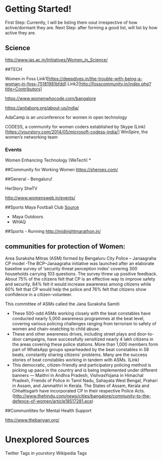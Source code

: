 # Getting Started!

First Step: Currently, I will be listing them oout irrespective of how active/dormant they are.
Next Step: after forming a good list, will list by how active they are.

## Science
http://www.ias.ac.in/Initiatives/Women_in_Science/

##TECH

Women in Foss Link1[https://deepdives.in/the-trouble-with-being-a-woman-in-foss-75181981bfdd] Link2[http://fosscommunity.in/index.php?title=Contributors]

https://www.womenwhocode.com/bangalore

https://anitaborg.org/about-us/india/

AdaCamp is an unconference for women in open technology


CODESS, a community for women coders established by Skype
(Link)[https://yourstory.com/2014/05/microsoft-codess-india/]
WinSpire, the women’s networking team

### Events
Women Enhancing Technology (WeTech) *


##Community for Working Women
https://sheroes.com/

##General - Bengaluru!

HerStory
SheTV

http://www.womensweb.in/events/

##Sports
Maya Football Club [Source](https://blog.playo.co/2017/03/24/community-for-women-in-bengaluru-maya-fc/)
 - Maya Outdoors
 - WHAQ

##Sports - Running
http://midnightmarathon.in/




## communities for protection of Women:

Area Suraksha Mitras (ASM) formed by Bengaluru City Police – Janaagraha CP model
-The BCP–Janaagraha initiative was launched after an elaborate baseline survey of ‘security threat perception index’ covering 300 households carrying 103 questions. The survey threw up positive feedback. About 75% of the citizens felt that CP is an effective way to improve safety and security, 84% felt it would increase awareness among citizens while 60% felt that CP would help the police and 76% felt that citizens show confidence in a citizen-volunteer.

This committee of ASMs called the Jana Suraksha Samiti
- These 500-odd ASMs working closely with the beat constables have conducted nearly 5,000 awareness programmes at the beat level, covering various policing challenges ranging from terrorism to safety of women and chain-snatching to child abuse.
-  These and other awareness drives, including street plays and door-to-door campaigns, have successfully sensitized nearly 4 lakh citizens in the areas covering these police stations. More than 1,000 members form part of WhatsApp groups spearheaded by the beat constables in 58 beats, constantly sharing citizens’ problems. Many are the success stories of beat constables working in tandem with ASMs.
(Link)
- This democratic, citizen-friendly and participatory policing method is picking up pace in the country and is being implemented under different banners — Maithri in Andhra Pradesh, VishvasYojana in Himachal Pradesh, Friends of Police in Tamil Nadu, Sahayata West Bengal, Prahari in Assam, and Janmaithri in Kerala. The States of Assam, Kerala and Chhattisgarh have incorporated CP in their respective Police Acts.
 (http://www.thehindu.com/news/cities/bangalore/community-to-the-defence-of-women/article18517281.ece)

 ##Communitites for Mental Health Support

 http://www.thebanyan.org/


 # Unexplored Sources

Twitter
Tags in yourstory
Wikipedia Tags
